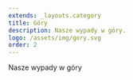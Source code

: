 ```yaml
---
extends: _layouts.category
title: Góry
description: Nasze wypady w góry.
logo: /assets/img/gory.svg
order: 2
---
```


Nasze wypady w góry

